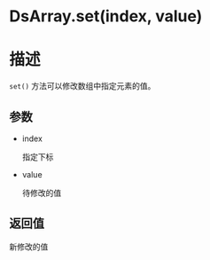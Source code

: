 # DsArray.set(index, value)

# 描述

`set()` 方法可以修改数组中指定元素的值。

## 参数

- index

  指定下标

- value

  待修改的值

## 返回值

新修改的值
